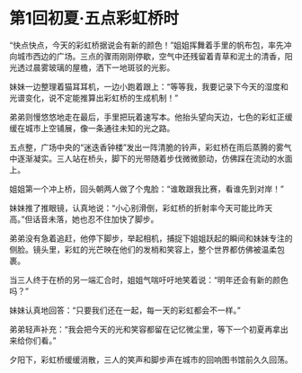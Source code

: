# 第1回初夏·五点彩虹桥时

“快点快点，今天的彩虹桥据说会有新的颜色！”姐姐挥舞着手里的帆布包，率先冲向城市西边的广场。三点的骤雨刚刚停歇，空气中还残留着青草和泥土的清香，阳光透过晨雾玻璃的屋檐，洒下一地斑驳的光影。

妹妹一边整理着猫耳耳机，一边小跑着跟上：“等等我，我要记录下今天的湿度和光谱变化，说不定能推算出彩虹桥的生成机制！”

弟弟则慢悠悠地走在最后，手里把玩着速写本。他抬头望向天边，七色的彩虹正缓缓在城市上空铺展，像一条通往未知的光之路。

五点整，广场中央的“迷迭香钟楼”发出一阵清脆的铃声，彩虹桥在雨后蒸腾的雾气中逐渐凝实。三人站在桥头，脚下的光带随着步伐微微颤动，仿佛踩在流动的水面上。

姐姐第一个冲上桥，回头朝两人做了个鬼脸：“谁敢跟我比赛，看谁先到对岸！”

妹妹推了推眼镜，认真地说：“小心别滑倒，彩虹桥的折射率今天可能比昨天高。”但话音未落，她也忍不住加快了脚步。

弟弟没有急着追赶，他停下脚步，举起相机，捕捉下姐姐跃起的瞬间和妹妹专注的侧脸。镜头里，彩虹的光芒映在他们的发梢和笑容上，整个世界都仿佛被温柔包裹。

当三人终于在桥的另一端汇合时，姐姐气喘吁吁地笑着说：“明年还会有新的颜色吗？”

妹妹认真地回答：“只要我们还在一起，每一天的彩虹都会不一样。”

弟弟轻声补充：“我会把今天的光和笑容都留在记忆微尘里，等下一个初夏再拿出来给你们看。”

夕阳下，彩虹桥缓缓消散，三人的笑声和脚步声在城市的回响图书馆前久久回荡。 